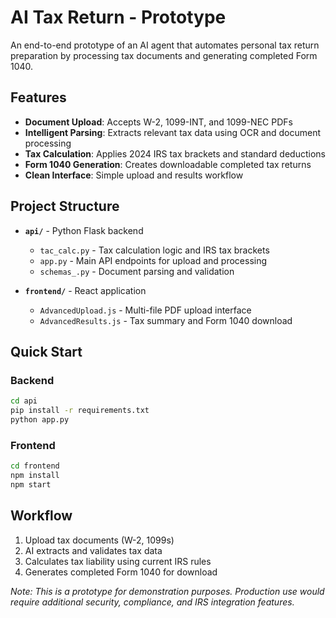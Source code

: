 # AI Tax Return - Prototype

An end-to-end prototype of an AI agent that automates personal tax return preparation by processing tax documents and generating completed Form 1040.

## Features

- **Document Upload**: Accepts W-2, 1099-INT, and 1099-NEC PDFs
- **Intelligent Parsing**: Extracts relevant tax data using OCR and document processing
- **Tax Calculation**: Applies 2024 IRS tax brackets and standard deductions
- **Form 1040 Generation**: Creates downloadable completed tax returns
- **Clean Interface**: Simple upload and results workflow

## Project Structure

- **`api/`** - Python Flask backend
  - `tac_calc.py` - Tax calculation logic and IRS tax brackets
  - `app.py` - Main API endpoints for upload and processing
  - `schemas_.py` - Document parsing and validation

- **`frontend/`** - React application
  - `AdvancedUpload.js` - Multi-file PDF upload interface
  - `AdvancedResults.js` - Tax summary and Form 1040 download

## Quick Start

### Backend
```bash
cd api
pip install -r requirements.txt
python app.py
```

### Frontend
```bash
cd frontend
npm install
npm start
```

## Workflow

1. Upload tax documents (W-2, 1099s)
2. AI extracts and validates tax data
3. Calculates tax liability using current IRS rules
4. Generates completed Form 1040 for download

*Note: This is a prototype for demonstration purposes. Production use would require additional security, compliance, and IRS integration features.*
